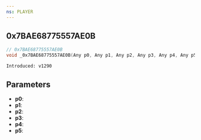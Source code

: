 ```yaml
---
ns: PLAYER
---
```

## 0x7BAE68775557AE0B

```c
// 0x7BAE68775557AE0B
void _0x7BAE68775557AE0B(Any p0, Any p1, Any p2, Any p3, Any p4, Any p5);
```

```
Introduced: v1290
```

## Parameters
* **p0**:
* **p1**:
* **p2**:
* **p3**:
* **p4**:
* **p5**:

